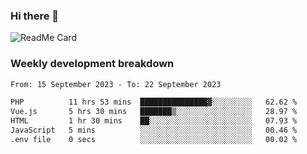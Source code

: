 ### Hi there 👋

<!--
**itzcy/itzcy** is a ✨ _special_ ✨ repository because its `README.md` (this file) appears on your GitHub profile.

Here are some ideas to get you started:

- 🔭 I’m currently working on ...
- 🌱 I’m currently learning ...
- 👯 I’m looking to collaborate on ...
- 🤔 I’m looking for help with ...
- 💬 Ask me about ...
- 📫 How to reach me: ...
- 😄 Pronouns: ...
- ⚡ Fun fact: ...
-->
![ReadMe Card](https://github-readme-stats.vercel.app/api?username=itzcy&show_icons=true&title_color=2d3198&icon_color=797cb8&text_color=24292e&bg_color=f6f8fa)

### Weekly development breakdown
<!--START_SECTION:waka-->

```txt
From: 15 September 2023 - To: 22 September 2023

PHP          11 hrs 53 mins  ███████████████▓░░░░░░░░░   62.62 %
Vue.js       5 hrs 30 mins   ███████▒░░░░░░░░░░░░░░░░░   28.97 %
HTML         1 hr 30 mins    ██░░░░░░░░░░░░░░░░░░░░░░░   07.93 %
JavaScript   5 mins          ░░░░░░░░░░░░░░░░░░░░░░░░░   00.46 %
.env file    0 secs          ░░░░░░░░░░░░░░░░░░░░░░░░░   00.02 %
```

<!--END_SECTION:waka-->
